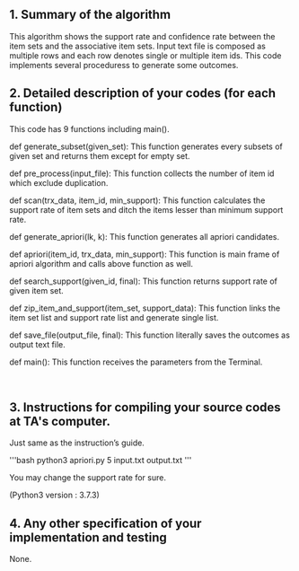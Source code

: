 ## 1.	Summary of the algorithm

  This algorithm shows the support rate and confidence rate between the item sets and the associative item sets. Input text file is composed as multiple rows and each row denotes single or multiple item ids. This code implements several proceduress to generate some outcomes.
   

## 2.	Detailed description of your codes (for each function) 

This code has 9 functions including main(). 

def generate_subset(given_set):
	This function generates every subsets of given set and returns them except for empty set.

def pre_process(input_file):
	This function collects the number of item id which exclude duplication.

def scan(trx_data, item_id, min_support):
	This function calculates the support rate of item sets and ditch the items lesser than minimum support rate.

def generate_apriori(lk, k):
	This function generates all apriori candidates.

def apriori(item_id, trx_data, min_support):
	This function is main frame of apriori algorithm and calls above function as well.

def search_support(given_id, final):
	This function returns support rate of given item set.

def zip_item_and_support(item_set, support_data):
	This function links the item set list and support rate list and generate single list.

def save_file(output_file, final):
	This function literally saves the outcomes as output text file.

def main():
	This function receives the parameters from the Terminal.



 
## 3.	Instructions for compiling your source codes at TA's computer. 

Just same as the instruction’s guide.  

'''bash
python3 apriori.py 5 input.txt output.txt
'''


You may change the support rate for sure.

(Python3 version : 3.7.3)
 



## 4.	Any other specification of your implementation and testing
None.
